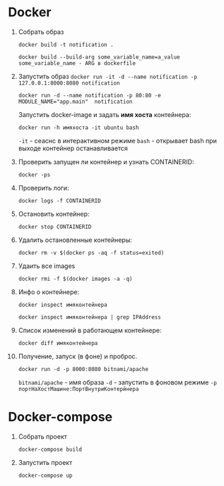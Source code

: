 # Docker
1. Собрать образ
    
    `docker build -t notification .`
    
    `docker build --build-arg some_variable_name=a_value`
    `some_variable_name - ARG в dockerfile `

2. Запустить образ
    `docker run -it -d --name notification -p 127.0.0.1:8000:8080 notification`
    
    `docker run -d --name notification -p 80:80 -e MODULE_NAME="app.main"  notification`
    
    Запустить docker-image и задать **имя хоста** контейнера:

    `docker run -h имяхоста -it ubuntu bash`

    `-it` - сеаснс в интерактивном режиме
    `bash` - открывает bash
     при выходе контейнер останавливается
    
3. Проверить запущен ли контейнер и узнать CONTAINERID: 

    `docker -ps`
    
4. Проверить логи:

    `docker logs -f CONTAINERID`
    
5. Остановить контейнер: 
    
    `docker stop CONTAINERID`

6. Удалить остановленные контейнеры: 

    `docker rm -v $(docker ps -aq -f status=exited)`
    
7. Удаить все images

    `docker rmi -f $(docker images -a -q)`

8. Инфо о контейнере:

    `docker inspect имяконтейнера`

    `docker inspect имяконтейнера | grep IPAddress`

9. Список изменений в работающем контейнере:

    `docker diff имяконтейнера`


10. Получение, запуск (в фоне) и проброс.

    `docker run -d -p 8000:8080 bitnami/apache`

    `bitnami/apache` - имя образа
    `-d` - запустить в фоновом режиме
    `-p портНаХостМашине:ПортВнутриКонтерйнера`
    
# Docker-compose

1. Собрать проект

    `docker-compose build`

2. Запустить проект

    `docker-compose up`
